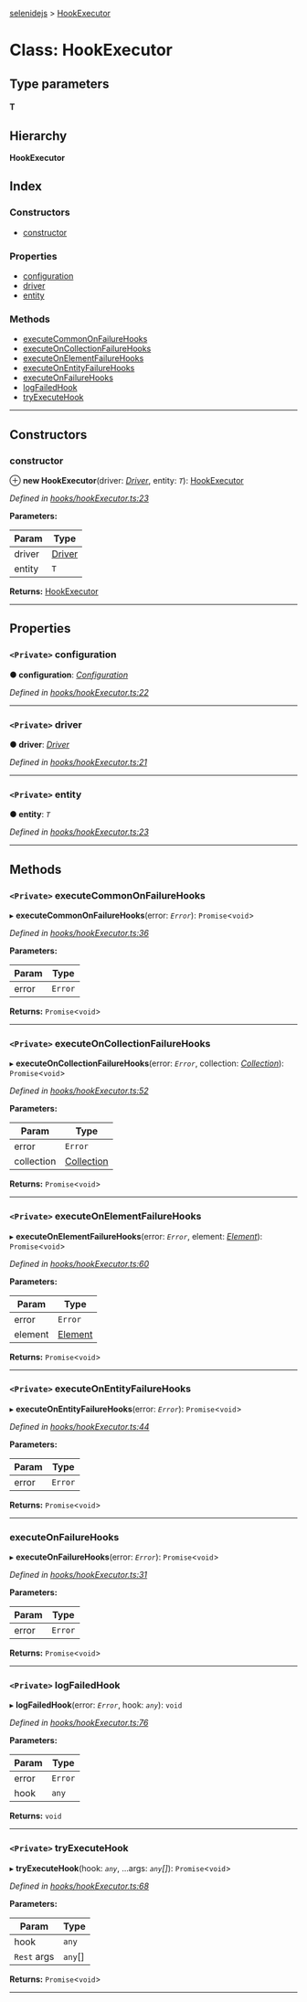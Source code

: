 [selenidejs](../README.md) > [HookExecutor](../classes/hookexecutor.md)

# Class: HookExecutor

## Type parameters
#### T 
## Hierarchy

**HookExecutor**

## Index

### Constructors

* [constructor](hookexecutor.md#constructor)

### Properties

* [configuration](hookexecutor.md#configuration)
* [driver](hookexecutor.md#driver)
* [entity](hookexecutor.md#entity)

### Methods

* [executeCommonOnFailureHooks](hookexecutor.md#executecommononfailurehooks)
* [executeOnCollectionFailureHooks](hookexecutor.md#executeoncollectionfailurehooks)
* [executeOnElementFailureHooks](hookexecutor.md#executeonelementfailurehooks)
* [executeOnEntityFailureHooks](hookexecutor.md#executeonentityfailurehooks)
* [executeOnFailureHooks](hookexecutor.md#executeonfailurehooks)
* [logFailedHook](hookexecutor.md#logfailedhook)
* [tryExecuteHook](hookexecutor.md#tryexecutehook)

---

## Constructors

<a id="constructor"></a>

###  constructor

⊕ **new HookExecutor**(driver: *[Driver](driver.md)*, entity: *`T`*): [HookExecutor](hookexecutor.md)

*Defined in [hooks/hookExecutor.ts:23](https://github.com/KnowledgeExpert/selenidejs/blob/master/lib/hooks/hookExecutor.ts#L23)*

**Parameters:**

| Param | Type |
| ------ | ------ |
| driver | [Driver](driver.md) |
| entity | `T` |

**Returns:** [HookExecutor](hookexecutor.md)

___

## Properties

<a id="configuration"></a>

### `<Private>` configuration

**● configuration**: *[Configuration](configuration.md)*

*Defined in [hooks/hookExecutor.ts:22](https://github.com/KnowledgeExpert/selenidejs/blob/master/lib/hooks/hookExecutor.ts#L22)*

___
<a id="driver"></a>

### `<Private>` driver

**● driver**: *[Driver](driver.md)*

*Defined in [hooks/hookExecutor.ts:21](https://github.com/KnowledgeExpert/selenidejs/blob/master/lib/hooks/hookExecutor.ts#L21)*

___
<a id="entity"></a>

### `<Private>` entity

**● entity**: *`T`*

*Defined in [hooks/hookExecutor.ts:23](https://github.com/KnowledgeExpert/selenidejs/blob/master/lib/hooks/hookExecutor.ts#L23)*

___

## Methods

<a id="executecommononfailurehooks"></a>

### `<Private>` executeCommonOnFailureHooks

▸ **executeCommonOnFailureHooks**(error: *`Error`*): `Promise`<`void`>

*Defined in [hooks/hookExecutor.ts:36](https://github.com/KnowledgeExpert/selenidejs/blob/master/lib/hooks/hookExecutor.ts#L36)*

**Parameters:**

| Param | Type |
| ------ | ------ |
| error | `Error` |

**Returns:** `Promise`<`void`>

___
<a id="executeoncollectionfailurehooks"></a>

### `<Private>` executeOnCollectionFailureHooks

▸ **executeOnCollectionFailureHooks**(error: *`Error`*, collection: *[Collection](collection.md)*): `Promise`<`void`>

*Defined in [hooks/hookExecutor.ts:52](https://github.com/KnowledgeExpert/selenidejs/blob/master/lib/hooks/hookExecutor.ts#L52)*

**Parameters:**

| Param | Type |
| ------ | ------ |
| error | `Error` |
| collection | [Collection](collection.md) |

**Returns:** `Promise`<`void`>

___
<a id="executeonelementfailurehooks"></a>

### `<Private>` executeOnElementFailureHooks

▸ **executeOnElementFailureHooks**(error: *`Error`*, element: *[Element](element.md)*): `Promise`<`void`>

*Defined in [hooks/hookExecutor.ts:60](https://github.com/KnowledgeExpert/selenidejs/blob/master/lib/hooks/hookExecutor.ts#L60)*

**Parameters:**

| Param | Type |
| ------ | ------ |
| error | `Error` |
| element | [Element](element.md) |

**Returns:** `Promise`<`void`>

___
<a id="executeonentityfailurehooks"></a>

### `<Private>` executeOnEntityFailureHooks

▸ **executeOnEntityFailureHooks**(error: *`Error`*): `Promise`<`void`>

*Defined in [hooks/hookExecutor.ts:44](https://github.com/KnowledgeExpert/selenidejs/blob/master/lib/hooks/hookExecutor.ts#L44)*

**Parameters:**

| Param | Type |
| ------ | ------ |
| error | `Error` |

**Returns:** `Promise`<`void`>

___
<a id="executeonfailurehooks"></a>

###  executeOnFailureHooks

▸ **executeOnFailureHooks**(error: *`Error`*): `Promise`<`void`>

*Defined in [hooks/hookExecutor.ts:31](https://github.com/KnowledgeExpert/selenidejs/blob/master/lib/hooks/hookExecutor.ts#L31)*

**Parameters:**

| Param | Type |
| ------ | ------ |
| error | `Error` |

**Returns:** `Promise`<`void`>

___
<a id="logfailedhook"></a>

### `<Private>` logFailedHook

▸ **logFailedHook**(error: *`Error`*, hook: *`any`*): `void`

*Defined in [hooks/hookExecutor.ts:76](https://github.com/KnowledgeExpert/selenidejs/blob/master/lib/hooks/hookExecutor.ts#L76)*

**Parameters:**

| Param | Type |
| ------ | ------ |
| error | `Error` |
| hook | `any` |

**Returns:** `void`

___
<a id="tryexecutehook"></a>

### `<Private>` tryExecuteHook

▸ **tryExecuteHook**(hook: *`any`*, ...args: *`any`[]*): `Promise`<`void`>

*Defined in [hooks/hookExecutor.ts:68](https://github.com/KnowledgeExpert/selenidejs/blob/master/lib/hooks/hookExecutor.ts#L68)*

**Parameters:**

| Param | Type |
| ------ | ------ |
| hook | `any` |
| `Rest` args | `any`[] |

**Returns:** `Promise`<`void`>

___

